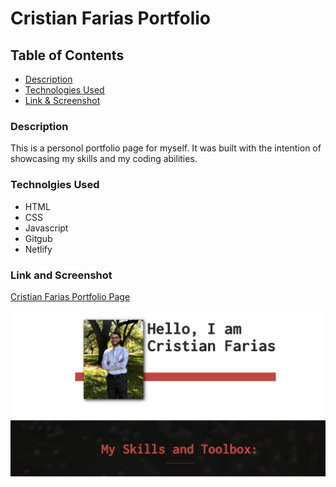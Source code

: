 # Cristian Farias Portfolio
## Table of Contents
* [Description](###description)
* [Technologies Used](###Technologies-Used)
* [Link & Screenshot](###Link-&-Screenshot)

### Description
This is a personol portfolio page for myself. It was built with the intention of showcasing my skills and my coding abilities.

### Technolgies Used
* HTML
* CSS
* Javascript
* Gitgub
* Netlify

### Link and Screenshot

[Cristian Farias Portfolio Page](https://elated-fermi-223008.netlify.app/)

![Screenshot](/assets/portfolioss.png)